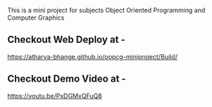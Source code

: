 This is a mini project for subjects Object Oriented Programming and Computer Graphics

## Checkout Web Deploy at -   
https://atharva-bhange.github.io/oopcg-miniproject/Build/

## Checkout Demo Video at -   
https://youtu.be/PxDGMxQFuQ8